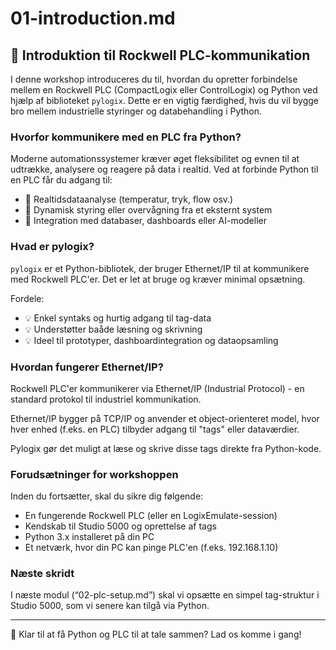 # 01-introduction.md

## 🎥 Introduktion til Rockwell PLC-kommunikation

I denne workshop introduceres du til, hvordan du opretter forbindelse mellem en Rockwell PLC (CompactLogix eller ControlLogix) og Python ved hjælp af biblioteket `pylogix`. Dette er en vigtig færdighed, hvis du vil bygge bro mellem industrielle styringer og databehandling i Python.

### Hvorfor kommunikere med en PLC fra Python?
Moderne automationssystemer kræver øget fleksibilitet og evnen til at udtrække, analysere og reagere på data i realtid. Ved at forbinde Python til en PLC får du adgang til:

- 🔹 Realtidsdataanalyse (temperatur, tryk, flow osv.)
- 🔹 Dynamisk styring eller overvågning fra et eksternt system
- 🔹 Integration med databaser, dashboards eller AI-modeller

### Hvad er pylogix?
`pylogix` er et Python-bibliotek, der bruger Ethernet/IP til at kommunikere med Rockwell PLC'er. Det er let at bruge og kræver minimal opsætning.

Fordele:
- 💡 Enkel syntaks og hurtig adgang til tag-data
- 💡 Understøtter baåde læsning og skrivning
- 💡 Ideel til prototyper, dashboardintegration og dataopsamling

### Hvordan fungerer Ethernet/IP?
Rockwell PLC'er kommunikerer via Ethernet/IP (Industrial Protocol) - en standard protokol til industriel kommunikation.

Ethernet/IP bygger på TCP/IP og anvender et object-orienteret model, hvor hver enhed (f.eks. en PLC) tilbyder adgang til "tags" eller dataværdier.

Pylogix gør det muligt at læse og skrive disse tags direkte fra Python-kode.

### Forudsætninger for workshoppen
Inden du fortsætter, skal du sikre dig følgende:

- En fungerende Rockwell PLC (eller en LogixEmulate-session)
- Kendskab til Studio 5000 og oprettelse af tags
- Python 3.x installeret på din PC
- Et netværk, hvor din PC kan pinge PLC'en (f.eks. 192.168.1.10)

### Næste skridt
I næste modul (“02-plc-setup.md”) skal vi opsætte en simpel tag-struktur i Studio 5000, som vi senere kan tilgå via Python.

---

🚀 Klar til at få Python og PLC til at tale sammen? Lad os komme i gang!

